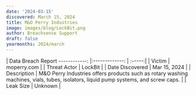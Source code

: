 ```yaml
---
date: '2024-03-15'
discovered: March 15, 2024
title: M&O Perry Industries
image: images/blog/LockBit.png
author: Breachsense Support
draft: false
yearmonths: 2024/march
---
```



| Data Breach Report
------------:     |:-------------:    | :-----:|
| Victim      | moperry.com      | 
| Threat Actor      | LockBit      | 
| Date Discovered      | Mar 15, 2024      | 
| Description      | M&O Perry Industries offers products such as rotary washing machines, vials, tubes, isolators, liquid pump systems, and screw caps.      | 
| Leak Size      | Unknown      | 

